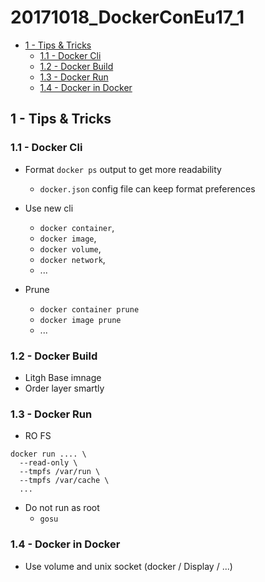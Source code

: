 # 20171018_DockerConEu17_1


<!-- MarkdownTOC -->

- [1 - Tips & Tricks](#1---tips--tricks)
  - [1.1 - Docker Cli](#11---docker-cli)
  - [1.2 - Docker Build](#12---docker-build)
  - [1.3 - Docker Run](#13---docker-run)
  - [1.4 - Docker in Docker](#14---docker-in-docker)

<!-- /MarkdownTOC -->



## 1 - Tips & Tricks

### 1.1 - Docker Cli

* Format `docker ps` output to get more readability
  - `docker.json` config file can keep format preferences

* Use new cli
  - `docker container`,
  - `docker image`,
  - `docker volume`,
  - `docker network`,
  - ...

* Prune
  - `docker container prune`
  - `docker image prune`
  - ...




### 1.2 - Docker Build

* Litgh Base imnage
* Order layer smartly




### 1.3 - Docker Run

* RO FS

```
docker run .... \
  --read-only \
  --tmpfs /var/run \
  --tmpfs /var/cache \
  ...
```


* Do not run as root
  - `gosu`





### 1.4 - Docker in Docker

* Use volume and unix socket (docker / Display / ...)
